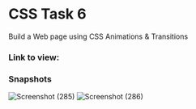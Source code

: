 # CSS Task 6

Build a Web page using CSS Animations & Transitions

### Link to view:

### Snapshots

![Screenshot (285)](https://user-images.githubusercontent.com/64964968/87879230-14c10f80-ca07-11ea-9a06-23c584a97cee.png)
![Screenshot (286)](https://user-images.githubusercontent.com/64964968/87879233-168ad300-ca07-11ea-9321-d82e950e4280.png)
